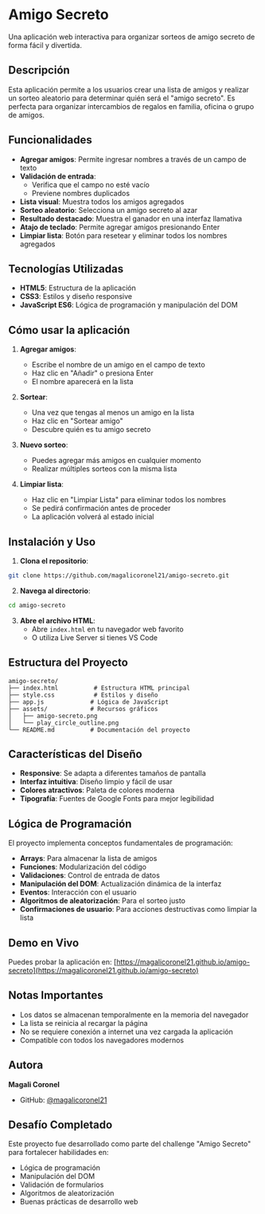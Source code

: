 # Amigo Secreto

Una aplicación web interactiva para organizar sorteos de amigo secreto de forma fácil y divertida.

## Descripción

Esta aplicación permite a los usuarios crear una lista de amigos y realizar un sorteo aleatorio para determinar quién será el "amigo secreto". Es perfecta para organizar intercambios de regalos en familia, oficina o grupo de amigos.

## Funcionalidades

- **Agregar amigos**: Permite ingresar nombres a través de un campo de texto
- **Validación de entrada**: 
  - Verifica que el campo no esté vacío
  - Previene nombres duplicados
- **Lista visual**: Muestra todos los amigos agregados
- **Sorteo aleatorio**: Selecciona un amigo secreto al azar
- **Resultado destacado**: Muestra el ganador en una interfaz llamativa
- **Atajo de teclado**: Permite agregar amigos presionando Enter
- **Limpiar lista**: Botón para resetear y eliminar todos los nombres agregados

## Tecnologías Utilizadas

- **HTML5**: Estructura de la aplicación
- **CSS3**: Estilos y diseño responsive
- **JavaScript ES6**: Lógica de programación y manipulación del DOM

## Cómo usar la aplicación

1. **Agregar amigos**:
   - Escribe el nombre de un amigo en el campo de texto
   - Haz clic en "Añadir" o presiona Enter
   - El nombre aparecerá en la lista

2. **Sortear**:
   - Una vez que tengas al menos un amigo en la lista
   - Haz clic en "Sortear amigo"
   - Descubre quién es tu amigo secreto

3. **Nuevo sorteo**:
   - Puedes agregar más amigos en cualquier momento
   - Realizar múltiples sorteos con la misma lista

4. **Limpiar lista**:
   - Haz clic en "Limpiar Lista" para eliminar todos los nombres
   - Se pedirá confirmación antes de proceder
   - La aplicación volverá al estado inicial

## Instalación y Uso

1. **Clona el repositorio**:
```bash
git clone https://github.com/magalicoronel21/amigo-secreto.git
```

2. **Navega al directorio**:
```bash
cd amigo-secreto
```

3. **Abre el archivo HTML**:
   - Abre `index.html` en tu navegador web favorito
   - O utiliza Live Server si tienes VS Code

## Estructura del Proyecto

```
amigo-secreto/
├── index.html          # Estructura HTML principal
├── style.css           # Estilos y diseño
├── app.js             # Lógica de JavaScript
├── assets/            # Recursos gráficos
│   ├── amigo-secreto.png
│   └── play_circle_outline.png
└── README.md          # Documentación del proyecto
```

## Características del Diseño

- **Responsive**: Se adapta a diferentes tamaños de pantalla
- **Interfaz intuitiva**: Diseño limpio y fácil de usar
- **Colores atractivos**: Paleta de colores moderna
- **Tipografía**: Fuentes de Google Fonts para mejor legibilidad

## Lógica de Programación

El proyecto implementa conceptos fundamentales de programación:

- **Arrays**: Para almacenar la lista de amigos
- **Funciones**: Modularización del código
- **Validaciones**: Control de entrada de datos
- **Manipulación del DOM**: Actualización dinámica de la interfaz
- **Eventos**: Interacción con el usuario
- **Algoritmos de aleatorización**: Para el sorteo justo
- **Confirmaciones de usuario**: Para acciones destructivas como limpiar la lista

## Demo en Vivo

Puedes probar la aplicación en: [https://magalicoronel21.github.io/amigo-secreto](https://magalicoronel21.github.io/amigo-secreto)

## Notas Importantes

- Los datos se almacenan temporalmente en la memoria del navegador
- La lista se reinicia al recargar la página
- No se requiere conexión a internet una vez cargada la aplicación
- Compatible con todos los navegadores modernos

## Autora

**Magali Coronel**
- GitHub: [@magalicoronel21](https://github.com/magalicoronel21)


## Desafío Completado

Este proyecto fue desarrollado como parte del challenge "Amigo Secreto" para fortalecer habilidades en:
- Lógica de programación
- Manipulación del DOM
- Validación de formularios
- Algoritmos de aleatorización
- Buenas prácticas de desarrollo web
